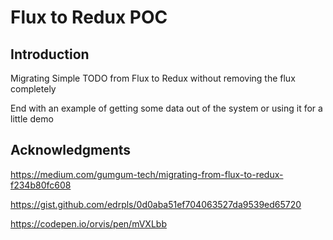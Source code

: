# Flux to Redux POC

## Introduction

Migrating Simple TODO from Flux to Redux without removing
the flux completely

End with an example of getting some data out of the system or using it for a little demo

## Acknowledgments

https://medium.com/gumgum-tech/migrating-from-flux-to-redux-f234b80fc608

https://gist.github.com/edrpls/0d0aba51ef704063527da9539ed65720

https://codepen.io/orvis/pen/mVXLbb
